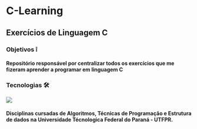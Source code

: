 # C-Learning

## Exercícios de Linguagem C

### Objetivos ❕

#### Repositório responsável por centralizar todos os exercícios que me fizeram aprender a programar em linguagem C

### Tecnologias 🛠️

<div style="display: inline_block">
  <img src="https://img.shields.io/badge/C-00599C?style=for-the-badge&logo=c&logoColor=white">
</div>

#### Disciplinas cursadas de Algoritmos, Técnicas de Programação e Estrutura de dados na Universidade Técnologica Federal do Paraná - UTFPR.

